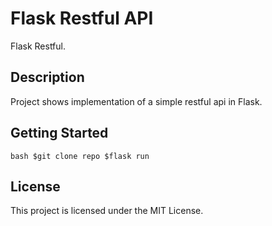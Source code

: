 # Flask Restful API

Flask Restful.

## Description

Project shows implementation of a simple restful api in Flask.

## Getting Started

`bash
$git clone repo
$flask run
`
## License

This project is licensed under the MIT License.
